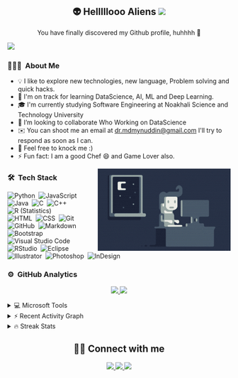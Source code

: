 <p align="center">
  <h2 align="center">👽 Helllllooo Aliens <img src="https://media.giphy.com/media/hvRJCLFzcasrR4ia7z/giphy.gif" width="28"></h2> 
  
  <p align="center">You have finally discovered my Github profile, huhhhh 💪</p>
</p>


![](https://github.com/amandewatnitrr/amandewatnitrr/blob/main/header_.png?raw=true)

### 👨🏻‍💻 &nbsp;About Me
- 💡  I like to explore new technologies, new language, Problem solving and quick hacks.
- 🌱  I'm on track for learning DataScience, AI, ML and Deep Learning.
- 🎓  I'm currently studying Software Engineering at Noakhali Science and Technology University
- 👯  I’m looking to collaborate Who Working on DataScience
- ✉️  You can shoot me an email at dr.mdmynuddin@gmail.com I'll try to respond as soon as I can.
- 💬  Feel free to knock me :)
- ⚡  Fun fact: I am a good Chef 😄 and Game Lover also.


<img alt="Night Coding" src="https://raw.githubusercontent.com/AVS1508/AVS1508/master/assets/Night-Coding.gif" align="right"/>

### 🛠 &nbsp;Tech Stack

![Python](https://img.shields.io/badge/-Python-05122A?style=flat&logo=python)&nbsp;
![JavaScript](https://img.shields.io/badge/-JavaScript-05122A?style=flat&logo=javascript)&nbsp;
![Java](https://img.shields.io/badge/-Java-05122A?style=flat&logo=Java&logoColor=FFA518)&nbsp;
![C](https://img.shields.io/badge/-C-05122A?style=flat&logo=C&logoColor=A8B9CC)&nbsp;
![C++](https://img.shields.io/badge/-C++-05122A?style=flat&logo=C%2B%2B&logoColor=00599C)&nbsp;
![R (Statistics)](https://img.shields.io/badge/-R-05122A?style=flat&logo=R&logoColor=276DC3)\
![HTML](https://img.shields.io/badge/-HTML-05122A?style=flat&logo=HTML5)&nbsp;
![CSS](https://img.shields.io/badge/-CSS-05122A?style=flat&logo=CSS3&logoColor=1572B6)&nbsp;
![Git](https://img.shields.io/badge/-Git-05122A?style=flat&logo=git)&nbsp;
![GitHub](https://img.shields.io/badge/-GitHub-05122A?style=flat&logo=github)&nbsp;
![Markdown](https://img.shields.io/badge/-Markdown-05122A?style=flat&logo=markdown)&nbsp;
![Bootstrap](https://img.shields.io/badge/-Bootstrap-05122A?style=flat&logo=bootstrap&logoColor=563D7C)\
![Visual Studio Code](https://img.shields.io/badge/-Visual%20Studio%20Code-05122A?style=flat&logo=visual-studio-code&logoColor=007ACC)&nbsp;
![RStudio](https://img.shields.io/badge/-RStudio-05122A?style=flat&logo=rstudio)&nbsp;
![Eclipse](https://img.shields.io/badge/-Eclipse-05122A?style=flat&logo=eclipse-ide&logoColor=2C2255)\
![Illustrator](https://img.shields.io/badge/-Illustrator-05122A?style=flat&logo=adobe-illustrator)&nbsp;
![Photoshop](https://img.shields.io/badge/-Photoshop-05122A?style=flat&logo=adobe-photoshop)&nbsp;
![InDesign](https://img.shields.io/badge/-InDesign-05122A?style=flat&logo=adobe-indesign)

### ⚙️ &nbsp;GitHub Analytics

<p align="center">
  
<a href="https://github.com/Mynuddin-dev">
  <img height="180em" src="https://github-readme-stats-eight-theta.vercel.app/api?username=Mynuddin-dev&show_icons=true&theme=algolia&include_all_commits=true&count_private=true"/>
  <img height="180em" src="https://github-readme-stats-eight-theta.vercel.app/api/top-langs/?username=Mynuddin-dev&layout=compact&langs_count=8&theme=algolia"/>
</a>
</p>
<details>
        <summary>💻 Microsoft Tools </summary>
        <br />
        <p align="center">
            <a href="https://github.com/Mynuddin-dev">
                <img
                    src="https://img.shields.io/badge/Microsoft_Excel-05122A?style=flat&logo=microsoft-excel&logoColor=white">
            </a>
            <a href="https://github.com/Mynuddin-dev">
                <img
                    src="https://img.shields.io/badge/Microsoft_PowerPoint-05122A?style=flat&logo=microsoft-powerpoint&logoColor=white">
            </a>
            <a href="https://github.com/Mynuddin-dev">
                <img src=https://img.shields.io/badge/Microsoft_Access-05122A?style=flat&logo=microsoft-access&logoColor=white>
                    </a> <a href="https://github.com/Mynuddin-dev">
                <img src=https://img.shields.io/badge/Microsoft_Word-05122A?style=flat&logo=microsoft-word&logoColor=white">
                    </a> <a href="https://github.com/Mynuddin-dev">
                <img
                    src="https://img.shields.io/badge/Microsoft_Power_BI-05122A?style=flat&logo=microsoft-power-bil&logoColor=white">
            </a>
        </p>
</details>

<details>
        <summary>⚡ Recent Activity Graph </summary>
        <br />
  <p align="center">
            <!-- Here is the link of Activity graph source-->
            <a href="https://github.com/Ashutosh00710/github-readme-activity-graph">
                <img src="https://activity-graph.herokuapp.com/graph?username=Mynuddin-dev&theme=react-dark&area=true&hide_border=true"
                    width="100%">
            </a>
        </p>
  
</details>
  <details>
        <summary>🔥 Streak Stats </summary>
       <p align="center">
           <a href="https://github.com/Mynuddin-dev/github-readme-streak-stats">
               <img title="🔥 Get streak stats for your profile at git.io/streak-stats" alt="Mynuddin-dev's streak"
                   src="https://github-readme-streak-stats.herokuapp.com/?user=Mynuddin-dev&theme=black-ice&hide_border=true&stroke=0000&background=0D1117&ring=60D9FA&fire=60D9FA&currStreakLabel=60D9FA" />
           </a>
           <p align="center">🔥 Get streak stats for your profile at <a
                   href="https://git.io/streak-stats">git.io/streak-stats</a></p>
       </p>
</details>


<p align="center">
  
  <h2 align="center"> 🙋‍♂️ Connect with me </h2>
  <p align="center">
  <a href="https://www.facebook.com/md.mynuddin.585" target="_blank"><img
                src="https://img.shields.io/badge/Facebook-05122A?style=flat&logo=facebook&logoColor=white">
        </a>
  <a href="https://www.linkedin.com/in/md-mynuddin-6782a3161/" target="_blank"><img
                src=https://img.shields.io/badge/LinkedIn-05122A?style=flat&logo=linkedin&logoColor=white">
                </a>
  <a href="https://github.com/Mynuddin-dev" target="_blank"><img
                src=https://img.shields.io/badge/GitHub-05122A?style=flat&logo=github&logoColor=white"> </a>
                </center>
</p>
  
</p>  


        
